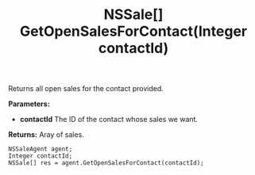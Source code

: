 ﻿---
uid: crmscript_ref_NSSaleAgent_GetOpenSalesForContact
title: NSSale[] GetOpenSalesForContact(Integer contactId)
intellisense: NSSaleAgent.GetOpenSalesForContact
keywords: NSSaleAgent, GetOpenSalesForContact
so.topic: reference
---

Returns all open sales for the contact provided.

**Parameters:**
 - **contactId** The ID of the contact whose sales we want.

**Returns:** Aray of sales.

```crmscript
NSSaleAgent agent;
Integer contactId;
NSSale[] res = agent.GetOpenSalesForContact(contactId);
```

